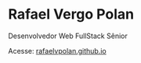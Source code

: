 # Rafael Vergo Polan 

Desenvolvedor Web FullStack Sênior

Acesse: [rafaelvpolan.github.io](https://rafaelvpolan.github.io)




